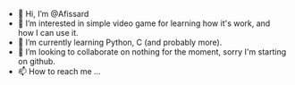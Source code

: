 - 👋 Hi, I’m @Afissard
- 👀 I’m interested in simple video game for learning how it's work, and how I can use it.
- 🌱 I’m currently learning Python, C (and probably more).
- 💞️ I’m looking to collaborate on nothing for the moment, sorry I'm starting on github.
- 📫 How to reach me ...

<!---
Afissard/Afissard is a ✨ special ✨ repository because its `README.md` (this file) appears on your GitHub profile.
You can click the Preview link to take a look at your changes.
--->
